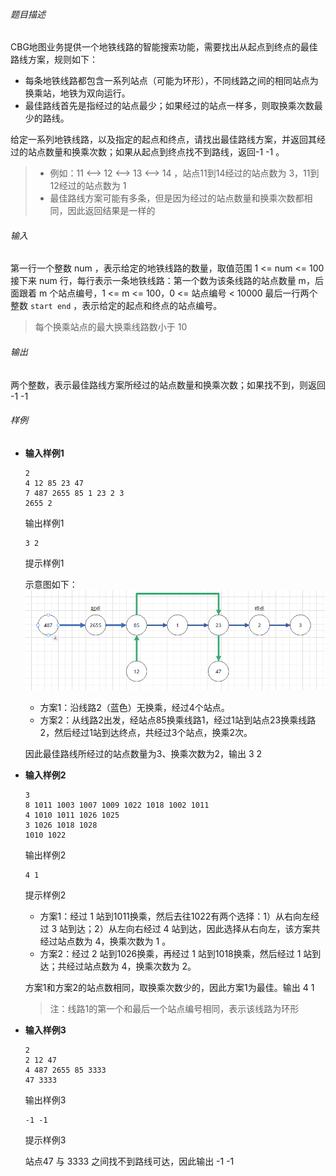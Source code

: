###### 题目描述

CBG地图业务提供一个地铁线路的智能搜索功能，需要找出从起点到终点的最佳路线方案，规则如下：

- 每条地铁线路都包含一系列站点（可能为环形），不同线路之间的相同站点为换乘站，地铁为双向运行。
- 最佳路线首先是指经过的站点最少；如果经过的站点一样多，则取换乘次数最少的路线。

给定一系列地铁线路，以及指定的起点和终点，请找出最佳路线方案，并返回其经过的站点数量和换乘次数；如果从起点到终点找不到路线，返回-1 -1 。

> - 例如：11 <—> 12 <—> 13 <—> 14 ，站点11到14经过的站点数为 3，11到12经过的站点数为 1
> - 最佳路线方案可能有多条，但是因为经过的站点数量和换乘次数都相同，因此返回结果是一样的

###### 输入

第一行一个整数 num ，表示给定的地铁线路的数量，取值范围 1 <= num <= 100 接下来 num 行，每行表示一条地铁线路：第一个数为该条线路的站点数量 m，后面跟着 m 个站点编号，1 <= m <= 100，0 <=
站点编号 < 10000 最后一行两个整数 `start end` ，表示给定的起点和终点的站点编号。

> 每个换乘站点的最大换乘线路数小于 10

###### 输出

两个整数，表示最佳路线方案所经过的站点数量和换乘次数；如果找不到，则返回 -1 -1

###### 样例

- **输入样例1**

  ```
  2
  4 12 85 23 47
  7 487 2655 85 1 23 2 3
  2655 2
  ```

  输出样例1

  ```
  3 2
  ```

  提示样例1

  示意图如下：
  ![img](img3.png)

    - 方案1：沿线路2（蓝色）无换乘，经过4个站点。
    - 方案2：从线路2出发，经站点85换乘线路1，经过1站到站点23换乘线路2，然后经过1站到达终点，共经过3个站点，换乘2次。

  因此最佳路线所经过的站点数量为3、换乘次数为2，输出 3 2

- **输入样例2**

  ```
  3
  8 1011 1003 1007 1009 1022 1018 1002 1011
  4 1010 1011 1026 1025
  3 1026 1018 1028
  1010 1022
  ```

  输出样例2

  ```
  4 1
  ```

  提示样例2

    - 方案1：经过 1 站到1011换乘，然后去往1022有两个选择：1）从右向左经过 3 站到达；2）从左向右经过 4 站到达，因此选择从右向左，该方案共经过站点数为 4，换乘次数为 1 。
    - 方案2：经过 2 站到1026换乘，再经过 1 站到1018换乘，然后经过 1 站到达；共经过站点数为 4，换乘次数为 2。

  方案1和方案2的站点数相同，取换乘次数少的，因此方案1为最佳。输出 4 1

  > 注：线路1的第一个和最后一个站点编号相同，表示该线路为环形

- **输入样例3**

  ```
  2
  2 12 47
  4 487 2655 85 3333
  47 3333
  ```

  输出样例3

  ```
  -1 -1
  ```

  提示样例3

  站点47 与 3333 之间找不到路线可达，因此输出 -1 -1